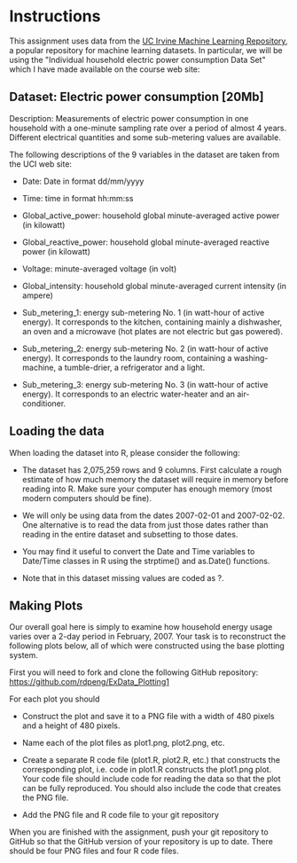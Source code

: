 
# Instructions

This assignment uses data from the [UC Irvine Machine Learning Repository](http://archive.ics.uci.edu/ml/index.php), a popular repository for machine learning datasets. In particular, we will be using the "Individual household electric power consumption Data Set" which I have made available on the course web site:

## Dataset: Electric power consumption [20Mb]

Description: Measurements of electric power consumption in one household with a one-minute sampling rate over a period of almost 4 years. Different electrical quantities and some sub-metering values are available.

The following descriptions of the 9 variables in the dataset are taken from the UCI web site:

  +  Date: Date in format dd/mm/yyyy
  
  +  Time: time in format hh:mm:ss
  
  +  Global_active_power: household global minute-averaged active power (in kilowatt)
  
  +  Global_reactive_power: household global minute-averaged reactive power (in kilowatt)
  
  +  Voltage: minute-averaged voltage (in volt)
  
  +  Global_intensity: household global minute-averaged current intensity (in ampere)
  
  +  Sub_metering_1: energy sub-metering No. 1 (in watt-hour of active energy). It corresponds to the kitchen, containing mainly a dishwasher, an oven and a microwave (hot plates are not electric but gas powered).
  
  +  Sub_metering_2: energy sub-metering No. 2 (in watt-hour of active energy). It corresponds to the laundry room, containing a washing-machine, a tumble-drier, a refrigerator and a light.
  
  +  Sub_metering_3: energy sub-metering No. 3 (in watt-hour of active energy). It corresponds to an electric water-heater and an air-conditioner.
  

## Loading the data

When loading the dataset into R, please consider the following:

  +  The dataset has 2,075,259 rows and 9 columns. First calculate a rough estimate of how much memory the dataset will require in memory before reading into R. Make sure your computer has enough memory (most modern computers should be fine).

  +  We will only be using data from the dates 2007-02-01 and 2007-02-02. One alternative is to read the data from just those dates rather than reading in the entire dataset and subsetting to those dates.

  +  You may find it useful to convert the Date and Time variables to Date/Time classes in R using the strptime() and as.Date() functions.

  +  Note that in this dataset missing values are coded as ?.

## Making Plots

Our overall goal here is simply to examine how household energy usage varies over a 2-day period in February, 2007. Your task is to reconstruct the following plots below, all of which were constructed using the base plotting system.

First you will need to fork and clone the following GitHub repository: https://github.com/rdpeng/ExData_Plotting1

For each plot you should

  +  Construct the plot and save it to a PNG file with a width of 480 pixels and a height of 480 pixels.

  +  Name each of the plot files as plot1.png, plot2.png, etc.

  +  Create a separate R code file (plot1.R, plot2.R, etc.) that constructs the corresponding plot, i.e. code in plot1.R constructs the plot1.png plot. Your code file should include code for reading the data so that the plot can be fully reproduced. You should also include the code that creates the PNG file.

  +  Add the PNG file and R code file to your git repository

When you are finished with the assignment, push your git repository to GitHub so that the GitHub version of your repository is up to date. There should be four PNG files and four R code files.
